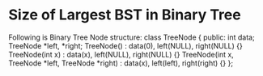 # Size of Largest BST in Binary Tree

Following is Binary Tree Node structure:
    class TreeNode
    {
    public:
        int data;
        TreeNode *left, *right;
        TreeNode() : data(0), left(NULL), right(NULL) {}
        TreeNode(int x) : data(x), left(NULL), right(NULL) {}
        TreeNode(int x, TreeNode *left, TreeNode *right) : data(x), left(left), right(right) {}
    };